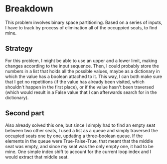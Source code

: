 # Breakdown

This problem involves binary space partitioning. Based on a series of inputs, I have to track by process of elimination all of the occuppied seats, to find mine.

## Strategy

For this problem, I might be able to use an upper and a lower limit, making changes according to the input sequence. Then, I could probably store the numbers in a list that holds all the possible values, maybe as a dictionary in which the value has a boolean attached to it. This way, I can both make sure that I get no repetitions (if the value has already been visited, which shouldn't happen in the first place), or if the value hasn't been traversed (which would result in a False value that I can afterwards search for in the dictionary).

## Second part

Also already solved this one, but since I simply had to find an empty seat between two other seats, I used a list as a queue and simply traversed the occupied seats one by one, updating a three-boolean queue. If the elements in the queue were True-False-True, that meant that the middle seat was empty, and since my seat was the only empty one, it had to be mine. One simple index shift to account for the current loop index and I would extract that middle seat.
